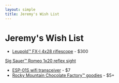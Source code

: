 ```yaml
---
layout: simple
title: Jeremy's Wish List
---
```


# Jeremy's Wish List

- [Leupold™ FX-I 4x28 riflescope](https://amazon.com/dp/B0009JG78Q) - $300
<!--- [Burris™ 2x20 pistol scope, nickel](https://amazon.com/dp/B000X7CNMI) - $230-->
[Sig Sauer™ Romeo 1x20 reflex sight](https://amazon.com/dp/B07T9GK7SR)
<!--- [Getty & Dubay's 'Italic Calligraphy' book](https://amazon.com/dp/0982776268) - $30-->
<!--- [Funkoverse™ 'Peter Pan' strategy game](https://amazon.com/dp/B09QV1SQHR) - $10-->
<!--- [Ultimaxx™ 37mm 2.2x telephoto lens](https://walmart.com/ip/406142971) - $9-->
- [ESP-01S wifi transceiver](https://amazon.com//dp/B00O34AGSU) - $7
- [Rocky Mountain Chocolate Factory™ goodies](https://rmcf.cardfoundry.com/giftcards/card_details) - $5+
